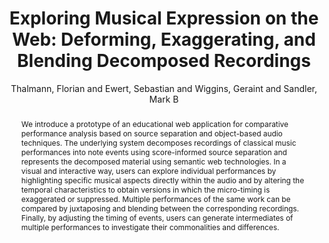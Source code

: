 --- 
title: "Exploring Musical Expression on the Web: Deforming, Exaggerating, and Blending Decomposed Recordings" 
abstract: "We introduce a prototype of an educational web application for comparative performance analysis based on source separation and object-based audio techniques. The underlying system decomposes recordings of classical music performances into note events using score-informed source separation and represents the decomposed material using semantic web technologies. In a visual and interactive way, users can explore individual performances by highlighting specific musical aspects directly within the audio and by altering the temporal characteristics to obtain versions in which the micro-timing is exaggerated or suppressed. Multiple performances of the same work can be compared by juxtaposing and blending between the corresponding recordings. Finally, by adjusting the timing of events, users can generate intermediates of multiple performances to investigate their commonalities and differences." 
address: "London" 
author: "Thalmann, Florian and Ewert, Sebastian and Wiggins, Geraint and Sandler, Mark B"
webAuthor: "Florian Thalmann, Sebastian Ewert, Geraint Wiggins, Mark B Sandler" 
booktitle: "Proceedings of the International Web Audio Conference" 
editor: "Thalmann, Florian and Ewert, Sebastian" 
month: "Proceedings of the International Web Audio Conference"
pages: "" 
publisher: "Queen Mary University of London" 
series: "WAC '17"
track: "Poster"  
year: "2017" 
id: "2017_EA_62" 
tags: year2017
media: none 
pdflink: /_data/papers/pdf/2017/2017_62.pdf
ISSN: 2663-5844
---